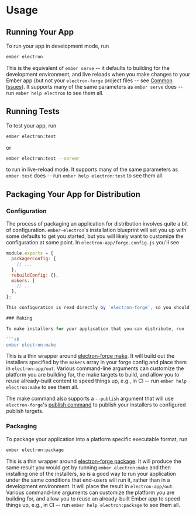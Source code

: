 # Usage

## Running Your App

To run your app in development mode, run

```sh
ember electron
```

This is the equivalent of `ember serve` -- it defaults to building for the development environment, and live reloads when you make changes to your Ember app (but not your `electron-forge` project files -- see [Common Issues](../faq/common-issues#why-doesnt-my-application-reload-when-i-change-electron-forge-project-files-)). It supports many of the same parameters as `ember serve` does -- run `ember help electron` to see them all.

## Running Tests

To test your app, run

```sh
ember electron:test
```

or

```sh
ember electron:test --server
```

to run in live-reload mode. It supports many of the same parameters as `ember test` does -- run `ember help electron:test` to see them all.

## Packaging Your App for Distribution

### Configuration

The process of packaging an application for distribution involves quite a bit of configuration. `ember-electron`'s installation blueprint will set you up with some defaults to get you started, but you will likely want to customize the configuration at some point. In `electron-app/forge.config.js` you'll see

```js
module.exports = {
  packagerConfig: {
    // ...
  },
  rebuildConfig: {},
  makers: [
    // ...
  ],
};

This configuration is read directly by `electron-forge`, so you should use its [documentation](https://www.electronforge.io/configuration) as reference.

### Making

To make installers for your application that you can distribute, run

```sh
ember electron:make
```

This is a thin wrapper around [electron-forge make](https://www.electronforge.io/cli#make). It will build out the installers specified by the `makers` array in your forge config and place them in `electron-app/out`. Various command-line arguments can customize the platform you are building for, the make targets to build, and allow you to reuse already-built content to speed things up, e.g., in CI -- run `ember help electron:make` to see them all.

The make command also supports a `--publish` argument that will use `electron-forge`'s [publish command](https://www.electronforge.io/cli#publish) to publish your installers to configured publish targets.

### Packaging

To package your application into a platform specific executable format, run

```sh
ember electron:package
```

This is a thin wrapper around [electron-forge package](https://www.electronforge.io/cli#package). It will produce the same result you would get by running `ember electron:make` and then installing one of the installers, so is a good way to run your application under the same conditions that end-users will run it, rather than in a development environment. It will place the result in `electron-app/out`. Various command-line arguments can customize the platform you are building for, and allow you to reuse an already-built Ember app to speed things up, e.g., in CI -- run `ember help electron:package` to see them all.
